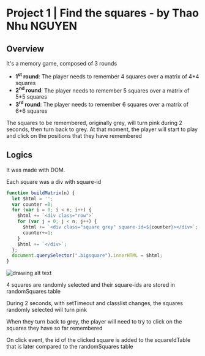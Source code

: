 # Project 1 | Find the squares - by Thao Nhu NGUYEN


## Overview
It's a memory game, composed of 3 rounds
- **1<sup>st</sup> round**: The player needs to remember 4 squares over a matrix of 4*4 squares
- **2<sup>nd</sup> round**: The player needs to remember 5 squares over a matrix of 5*5 squares
- **3<sup>rd</sup> round**: The player needs to remember 6 squares over a matrix of 6*6 squares

The squares to be remembered, originally grey, will turn pink during 2 seconds, then turn back to grey. At that moment, the player will start to play and click on the positions that they have remembered

## Logics
It was made with DOM.

Each square was a div with square-id
```js
function buildMatrix(n) {
  let $html = '';
  var counter =0;
  for (var i = 0; i < n; i++) {
    $html += `<div class="row">`
    for (var j = 0; j < n; j++) {
      $html += `<div class="square grey" square-id=${counter}></div>`;
      counter+=1;
    }
    $html += `</div>`;
  };
  document.querySelector(".bigsquare").innerHTML = $html;
}
```

![drawing alt text](https://docs.google.com/drawings/d/1bODbncHYqBu5btLbG7lM4r8OG5X6Q1Y9wjaGvxZJTxc/export/png)

4 squares are randomly selected and their square-ids are stored in randomSquares table

During 2 seconds, with setTimeout and classlist changes, the squares randomly selected will turn pink

When they turn back to grey, the player will need to try to click on the squares they have so far remembered

On click event, the id of the clicked square is added to the squareIdTable that is later compared to the randomSquares table

